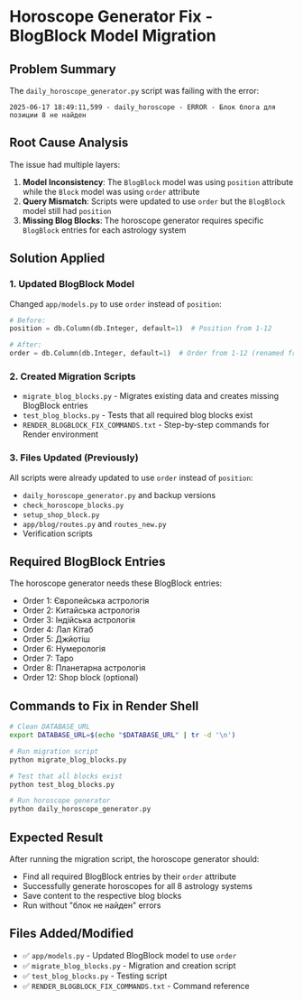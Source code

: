 # Horoscope Generator Fix - BlogBlock Model Migration

## Problem Summary
The `daily_horoscope_generator.py` script was failing with the error:
```
2025-06-17 18:49:11,599 - daily_horoscope - ERROR - Блок блога для позиции 8 не найден
```

## Root Cause Analysis
The issue had multiple layers:

1. **Model Inconsistency**: The `BlogBlock` model was using `position` attribute while the `Block` model was using `order` attribute
2. **Query Mismatch**: Scripts were updated to use `order` but the `BlogBlock` model still had `position` 
3. **Missing Blog Blocks**: The horoscope generator requires specific `BlogBlock` entries for each astrology system

## Solution Applied

### 1. Updated BlogBlock Model
Changed `app/models.py` to use `order` instead of `position`:
```python
# Before:
position = db.Column(db.Integer, default=1)  # Position from 1-12

# After: 
order = db.Column(db.Integer, default=1)  # Order from 1-12 (renamed from position)
```

### 2. Created Migration Scripts
- `migrate_blog_blocks.py` - Migrates existing data and creates missing BlogBlock entries
- `test_blog_blocks.py` - Tests that all required blog blocks exist
- `RENDER_BLOGBLOCK_FIX_COMMANDS.txt` - Step-by-step commands for Render environment

### 3. Files Updated (Previously)
All scripts were already updated to use `order` instead of `position`:
- `daily_horoscope_generator.py` and backup versions
- `check_horoscope_blocks.py` 
- `setup_shop_block.py`
- `app/blog/routes.py` and `routes_new.py`
- Verification scripts

## Required BlogBlock Entries
The horoscope generator needs these BlogBlock entries:
- Order 1: Європейська астрологія
- Order 2: Китайська астрологія  
- Order 3: Індійська астрологія
- Order 4: Лал Кітаб
- Order 5: Джйотіш
- Order 6: Нумерологія
- Order 7: Таро
- Order 8: Планетарна астрологія
- Order 12: Shop block (optional)

## Commands to Fix in Render Shell
```bash
# Clean DATABASE_URL
export DATABASE_URL=$(echo "$DATABASE_URL" | tr -d '\n')

# Run migration script
python migrate_blog_blocks.py

# Test that all blocks exist
python test_blog_blocks.py

# Run horoscope generator
python daily_horoscope_generator.py
```

## Expected Result
After running the migration script, the horoscope generator should:
- Find all required BlogBlock entries by their `order` attribute
- Successfully generate horoscopes for all 8 astrology systems
- Save content to the respective blog blocks
- Run without "блок не найден" errors

## Files Added/Modified
- ✅ `app/models.py` - Updated BlogBlock model to use `order`
- ✅ `migrate_blog_blocks.py` - Migration and creation script
- ✅ `test_blog_blocks.py` - Testing script  
- ✅ `RENDER_BLOGBLOCK_FIX_COMMANDS.txt` - Command reference
